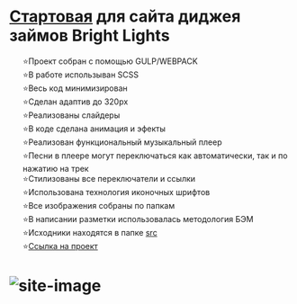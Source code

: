 <h1> <a href="https://kulakovskyi.github.io/BrightLights/" target="_blank">Стартовая</a> для сайта диджея займов Bright Lights</h1>
<ul type="none">
  <li>⭐Проект собран с помощью GULP/WEBPACK</li>
  <li>⭐В работе использыван SCSS</li>
  <li>⭐Весь код минимизирован</li>
  <li>⭐Сделан адаптив до 320px</li>
  <li>⭐Реализованы слайдеры</li>
  <li>⭐В коде сделана анимация и эфекты</li>
  <li>⭐Реализован функциональный музыкальный плеер </li>
  <li>⭐Песни в плеере могут переключаться как автоматически, так и по нажатию на трек</li>
  <li>⭐Стилизованы все переключатели и ссылки </li>
  <li>⭐Использована технология иконочных шрифтов</li>
  <li>⭐Все изображения собраны по папкам</li>
  <li>⭐В написании разметки использовалась методология БЭМ</li>
  <li>⭐Исходники находятся в папке <a href="https://github.com/kulakovskyi/BrightLights/tree/main/src">src</a></li>
  <li>⭐<a href="https://kulakovskyi.github.io/BrightLights/">Ссылка на проект</a></li>
</ul>

<h1><h1>

<img src="https://github.com/kulakovskyi/BrightLights/blob/main/readme-img/lights.jpg" alt="site-image" />

